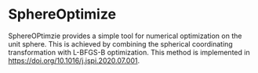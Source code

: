 # SphereOptimize
SphereOPtimzie provides a simple tool for numerical optimization on the unit sphere. This is achieved by combining the spherical coordinating transformation with L-BFGS-B optimization. This method is implemented in https://doi.org/10.1016/j.jspi.2020.07.001.
